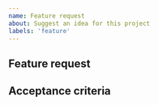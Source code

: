 ```yaml
---
name: Feature request
about: Suggest an idea for this project
labels: 'feature'
---
```


## Feature request

<!-- Description of the feature request. -->

## Acceptance criteria

<!-- What needs to be done for this feature to be considered complete? -->
